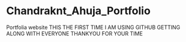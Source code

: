 # Chandraknt_Ahuja_Portfolio
Portfolia website
THIS THE FIRST TIME I AM USING GITHUB 
GETTING ALONG WITH EVERYONE
THANKYOU FOR YOUR TIME
